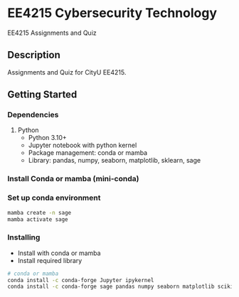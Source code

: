 # EE4215 Cybersecurity Technology

EE4215 Assignments and Quiz

## Description

Assignments and Quiz for CityU EE4215.

## Getting Started

### Dependencies

1. Python
   * Python 3.10+
   * Jupyter notebook with python kernel
   * Package management: conda or mamba
   * Library: pandas, numpy, seaborn, matplotlib, sklearn, sage

### Install Conda or mamba (mini-conda)

### Set up conda environment

```bash
mamba create -n sage
mamba activate sage
```

### Installing

* Install with conda or mamba
* Install required library

```bash
# conda or mamba
conda install -c conda-forge Jupyter ipykernel
conda install -c conda-forge sage pandas numpy seaborn matplotlib scikit-learn
```
